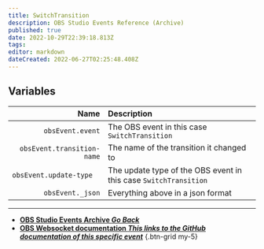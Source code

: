 ```yaml
---
title: SwitchTransition
description: OBS Studio Events Reference (Archive)
published: true
date: 2022-10-29T22:39:18.813Z
tags: 
editor: markdown
dateCreated: 2022-06-27T02:25:48.408Z
---
```


## Variables
Name | Description
----:|:------------
`obsEvent.event` | The OBS event in this case `SwitchTransition`
`obsEvent.transition-name` | The name of the transition it changed to
`obsEvent.update-type	` | The update type of the OBS event in this case `SwitchTransition`
`obsEvent._json` | Everything above in a json format

---

- [<i class="mdi mdi-chevron-left"></i>**OBS Studio Events Archive *Go Back***](/Broadcasters/OBS/Archive/Events)
- [<i class="mdi mdi-github"></i> **OBS Websocket documentation *This links to the GitHub documentation of this specific event***](https://github.com/obsproject/obs-websocket/blob/4.x-current/docs/generated/protocol.md#switchtransition)
{.btn-grid my-5}